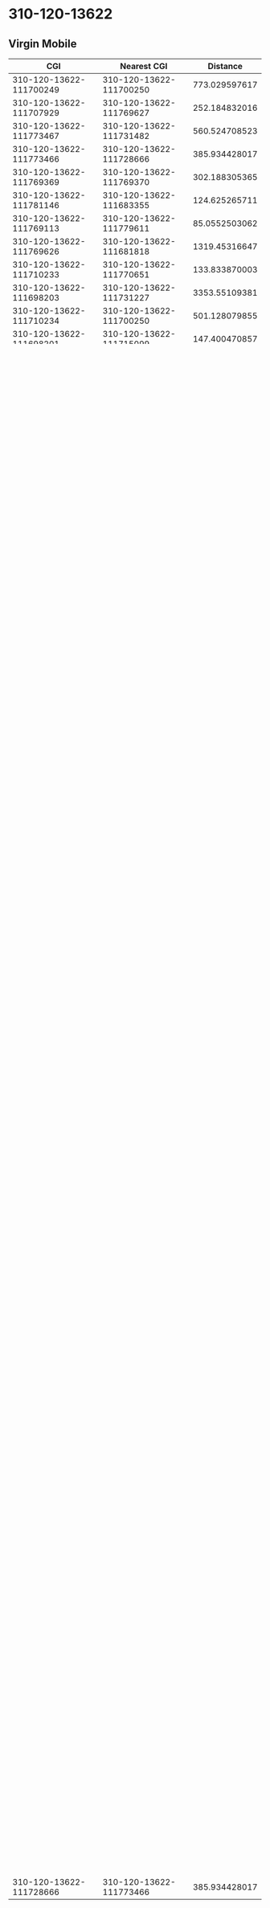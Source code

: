 # 310-120-13622
## Virgin Mobile


| CGI | Nearest CGI | Distance |
|-----|-------------|----------|
| 310-120-13622-111700249 | 310-120-13622-111700250 | 773.029597617 |
| 310-120-13622-111707929 | 310-120-13622-111769627 | 252.184832016 |
| 310-120-13622-111773467 | 310-120-13622-111731482 | 560.524708523 |
| 310-120-13622-111773466 | 310-120-13622-111728666 | 385.934428017 |
| 310-120-13622-111769369 | 310-120-13622-111769370 | 302.188305365 |
| 310-120-13622-111781146 | 310-120-13622-111683355 | 124.625265711 |
| 310-120-13622-111769113 | 310-120-13622-111779611 | 85.0552503062 |
| 310-120-13622-111769626 | 310-120-13622-111681818 | 1319.45316647 |
| 310-120-13622-111710233 | 310-120-13622-111770651 | 133.833870003 |
| 310-120-13622-111698203 | 310-120-13622-111731227 | 3353.55109381 |
| 310-120-13622-111710234 | 310-120-13622-111700250 | 501.128079855 |
| 310-120-13622-111698201 | 310-120-13622-111715099 | 147.400470857 |
| 310-120-13622-111773211 | 310-120-13622-111779611 | 323.186868508 |
| 310-120-13622-111735579 | 310-120-13622-111707674 | 257.268319688 |
| 310-120-13622-111681817 | 310-120-13622-111772954 | 2940.90023088 |
| 310-120-13622-111779609 | 310-120-13622-111696667 | 790.563248309 |
| 310-120-13622-111715097 | 310-120-13622-111781147 | 542.355996522 |
| 310-120-13622-111781145 | 310-120-13622-111683353 | 88.4013174876 |
| 310-120-13622-111715098 | 310-120-13622-111698202 | 610.386198917 |
| 310-120-13622-111770649 | 310-120-13622-111707931 | 610.341617435 |
| 310-120-13622-111681818 | 310-120-13622-111681819 | 362.930259024 |
| 310-120-13622-111681819 | 310-120-13622-111681818 | 362.930259024 |
| 310-120-13622-111707675 | 310-120-13622-111731481 | 757.566338087 |
| 310-120-13622-111707674 | 310-120-13622-111735579 | 257.268319688 |
| 310-120-13622-111674395 | 310-120-13622-111749914 | 266.658355805 |
| 310-120-13622-111735578 | 310-120-13622-111736601 | 250.740244194 |
| 310-120-13622-111674393 | 310-120-13622-111707673 | 533.833528325 |
| 310-120-13622-111773465 | 310-120-13622-111735321 | 351.271951324 |
| 310-120-13622-111707673 | 310-120-13622-111731482 | 179.518561066 |
| 310-120-13622-111735322 | 310-120-13622-111735577 | 253.672911989 |
| 310-120-13622-111735323 | 310-120-13622-111736601 | 670.586149827 |
| 310-120-13622-111735321 | 310-120-13622-111773465 | 351.271951324 |
| 310-120-13622-111773210 | 310-120-13622-111732762 | 414.045143842 |
| 310-120-13622-111769627 | 310-120-13622-111707929 | 252.184832016 |
| 310-120-13622-111707930 | 310-120-13622-111732761 | 767.338650588 |
| 310-120-13622-111769625 | 310-120-13622-111772953 | 980.976913566 |
| 310-120-13622-111683353 | 310-120-13622-111781145 | 88.4013174876 |
| 310-120-13622-111779611 | 310-120-13622-111769113 | 85.0552503062 |
| 310-120-13622-111696665 | 310-120-13622-111770650 | 181.172069445 |
| 310-120-13622-111715099 | 310-120-13622-111698201 | 147.400470857 |
| 310-120-13622-111749914 | 310-120-13622-111674395 | 266.658355805 |
| 310-120-13622-111749915 | 310-120-13622-111674395 | 721.675314808 |
| 310-120-13622-111749913 | 310-120-13622-111707673 | 512.027799249 |
| 310-120-13622-111769114 | 310-120-13622-111779610 | 412.596345382 |
| 310-120-13622-111769115 | 310-120-13622-111700250 | 532.488946044 |
| 310-120-13622-111769370 | 310-120-13622-111769369 | 302.188305365 |
| 310-120-13622-111769371 | 310-120-13622-111715099 | 1550.15133562 |
| 310-120-13622-111736601 | 310-120-13622-111735578 | 250.740244194 |
| 310-120-13622-111674394 | 310-120-13622-111674393 | 657.786654675 |
| 310-120-13622-111770651 | 310-120-13622-111710233 | 133.833870003 |
| 310-120-13622-111770650 | 310-120-13622-111696665 | 181.172069445 |
| 310-120-13622-111700250 | 310-120-13622-111710234 | 501.128079855 |
| 310-120-13622-111700251 | 310-120-13622-111710235 | 614.184544008 |
| 310-120-13622-111772954 | 310-120-13622-111681819 | 1863.98735119 |
| 310-120-13622-111772955 | 310-120-13622-111769627 | 762.558376245 |
| 310-120-13622-111779610 | 310-120-13622-111769114 | 412.596345382 |
| 310-120-13622-111707931 | 310-120-13622-111770649 | 610.341617435 |
| 310-120-13622-111696667 | 310-120-13622-111696665 | 266.41373312 |
| 310-120-13622-111696666 | 310-120-13622-111779610 | 733.017645544 |
| 310-120-13622-111781147 | 310-120-13622-111715097 | 542.355996522 |
| 310-120-13622-111772953 | 310-120-13622-111769625 | 980.976913566 |
| 310-120-13622-111732763 | 310-120-13622-111696667 | 323.0059166 |
| 310-120-13622-111732762 | 310-120-13622-111773209 | 378.652509351 |
| 310-120-13622-111732761 | 310-120-13622-111773209 | 240.221792403 |
| 310-120-13622-111773209 | 310-120-13622-111732761 | 240.221792403 |
| 310-120-13622-111731483 | 310-120-13622-111698202 | 297.822752643 |
| 310-120-13622-111731482 | 310-120-13622-111707673 | 179.518561066 |
| 310-120-13622-111731481 | 310-120-13622-111728667 | 601.763265568 |
| 310-120-13622-111731227 | 310-120-13622-111731225 | 1721.32214795 |
| 310-120-13622-111731226 | 310-120-13622-111781147 | 982.685754635 |
| 310-120-13622-111731225 | 310-120-13622-111769371 | 1617.40440697 |
| 310-120-13622-111710235 | 310-120-13622-111700251 | 614.184544008 |
| 310-120-13622-111683355 | 310-120-13622-111781146 | 124.625265711 |
| 310-120-13622-111683354 | 310-120-13622-111728666 | 591.278568346 |
| 310-120-13622-111698202 | 310-120-13622-111731483 | 297.822752643 |
| 310-120-13622-111735577 | 310-120-13622-111735322 | 253.672911989 |
| 310-120-13622-111728665 | 310-120-13622-111683355 | 130.175883415 |
| 310-120-13622-111728667 | 310-120-13622-111731481 | 601.763265568 |
| 310-120-13622-111728666 | 310-120-13622-111773466 | 385.934428017 |
